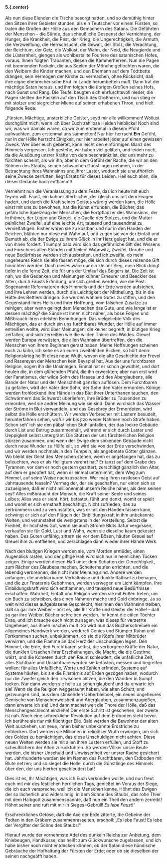#### 5.{.center}

Als nun diese Elenden die Tische besorgt hatten, und so demüthig hinter den Sitzen ihrer Gebieter stunden, als ein Teutscher vor einem Fürsten, so traten die Großen der Hölle aus den Gemächern des Satans. Die Gefährten der Menschen – die Sünde, das scheußliche Gespenst der Vernichtung, der Hunger, die Krankheit, die Pest, der Krieg, die Ungerechtigkeit, die Armuth, die Verzweiflung, die Herrschsucht, die Gewalt, der Stolz, die Verachtung, der Reichtum, der Geiz, die Wollust, der Wahn, der Neid, die Neugierde und die Lüsternheit, giengen als wohlbestallte Fouriere des satanischen Hofes, voraus. Ihnen folgten Trabanten, diesen die Kammerherren. Nun die Pagen mit brennenden Fackeln, die aus Seelen der Mönche geflochten waren, die den Weibern die Kinder machen, und den Ehemann auf dem Todtbette drängen, sein Vermögen der Kirche zu vermachen, ohne Rücksicht, daß ihre eigne ehebrecherische Brut im Lande herumbetteln muß. Dann trat der mächtige Satan heraus, und ihm folgten die übrigen Großen seines Hofs, nach Gunst und Rang. Die Teufel beugten sich ehrfurchtsvoll nieder, die Pagen stellten die Fackeln auf den Tisch des Großherrn, und nun stieg er mit stolzer und siegreicher Miene auf seinen erhabenen Thron, und hielt folgende Rede:

„Fürsten, Mächtige, unsterbliche Geister, seyd mir alle willkommen! Wollust durchglüht mich, wenn ich über Euch zahllose Helden hinblicke! Noch sind wir, was wir damals waren, da wir zum erstenmal in diesem Pfuhl aufwachten, zum erstenmal uns sammelten! Nur hier herrscht **Ein** Gefühl, nur in der Hölle herrscht Einigkeit, nur hier arbeitet jeder auf einen gewissen Zweck. Wer über euch gebietet, kann leicht den einförmigen Glanz des Himmels vergessen. Ich gestehe, wir haben viel gelitten, und leiden noch, da die Ausübung unsrer Kräfte von dem beschränkt ist, der uns mehr zu fürchten scheint, als wir ihn; aber in dem Gefühl der Rache, die wir an den Söhnen des Staubs, seinen schwachen Günstlingen nehmen, in der Betrachtung ihres Wahnsinns und ihrer Laster, wodurch sie unaufhörlich seine Zwecke zerrütten, liegt Ersatz für dieses Leiden. Heil euch allen, die dieser Gedanke hoch entflammt!

Vernehmt nun die Veranlassung zu dem Feste, das ich heute mit euch feyren will. Faust, ein kühner Sterblicher, der gleich uns mit dem Ewigen hadert, und durch die Kraft seines Geistes würdig werden kann, die Hölle einst mit uns zu bewohnen, hat die Kunst erfunden, die Bücher, das gefährliche Spielzeug der Menschen, die Fortpflanzer des Wahnsinns, der Irrthümer, der Lügen und Greuel, die Quelle des Stolzes, und die Mutter peinlicher Zweifel, auf eine leichte Art, tausend und tausendmal zu vervielfältigen. Bisher waren sie zu kostbar, und nur in den Händen der Reichen, blähten nur diese mit Wahn auf, und zogen sie von der Einfalt und Demuth ab, die der Ewige zu ihrem Glück in ihr Herz gelegt hat, und die er von ihnen fordert. Triumph! bald wird sich das gefährliche Gift des Wissens und Forschens allen Ständen mittheilen! Wahnwitz, Zweifel, Unruhe und neue Bedürfnisse werden sich ausbreiten, und ich zweifle, ob mein ungeheures Reich sie alle fassen möge, die sich durch dieses reizende Gift hinrichten werden. Doch dieses wäre nur ein kleiner Sieg, mein Blick dringt tiefer in die ferne Zeit, die für uns der Umlauf des Seigers ist. Die Zeit ist nah, wo die Gedanken und Meinungen kühner Erneurer und Beeckler des Alten, durch Fausts Erfindung, um sich greifen werden, wie die Pest. Sogenannte Reformatoren des Himmels und der Erde werden aufstehen, und ihre Lehren werden, durch die Leichtigkeit der Mittheilung, bis in die Hütte des Bettlers dringen. Sie werden wähnen Gutes zu stiften, und den Gegenstand ihres Heils und ihrer Hoffnung, vom falschen Zusatze zu reinigen; aber wenn gelingt dem Menschen das Gute, und wie lange ist er dessen mächtig? die Sünde ist ihnen nicht näher, als böse Folgen und Mißbrauch ihren edelsten Bemühungen. Das vielgeliebte Volk des Mächtigen, das er durch ein uns furchtbares Wunder, der Hölle auf immer entreißen wollte, wird über Meinungen, die keiner begreift, in blutigen Krieg zerfallen, und sich zerreißen wie die wilden Thiere des Waldes. Greuel werden Europa verwüsten, die allen Wahnsinn übertreffen, den die Menschen von ihrem Beginnen gerast haben. Meine Hoffnungen scheinen euch zu kühn, ich sehe es an euren zweifelnden Blicken, so hört denn: Religionskrieg heißt diese neue Wuth, wovon die alte Geschichte der Frevel und Rasereyen der Menschen kein Beyspiel hat. Aus der uns furchtbaren Religion, sogen ihn die Unsinnigen. Einmal hat er schon gewüthet, und dort heulen die, in dem glühenden Pfuhl, die ihn erweckten; aber nun erst wird der Fanatismus, der wilde Sohn des Hasses und des Aberglaubens, alle Bande der Natur und der Menschheit gänzlich auflösen. Dem Furchtbaren zu gefallen, wird der Vater den Sohn, der Sohn den Vater ermorden. Könige werden frohlockend ihre Hände in das Blut ihrer Unterthanen tauchen, den Schwärmern das Schwerdt überliefern, ihre Brüder zu Tausenden zu ermorden, weil sie andrer Meinung wie sie sind. Dann wird sich das Wasser der Ströme in Blut verwandeln, und das Geschrey der Ermordeten, wird selbst die Hölle erschüttern. Wir werden Verbrecher mit Lastern besudelt, herunterfahren sehen, wofür wir bis jtzo weder Nahmen noch Strafe haben. Schon seh' ich sie den päbstlichen Stuhl anfallen, der das lockre Gebäude durch List und Betrug zusammenhält, während er sich durch Laster und Ueppigkeit selbst untergräbt. Die Stützen der uns fürchterlichen Religion stürzen zusammen, und wenn der Ewige dem sinkenden Gebäude nicht durch neue Wunder zu Hülfe eilt, so wird sie von der Erde verschwinden, und wir werden nochmals in den Tempeln, als angebetete Götter glänzen. Wo bleibt der Geist des Menschen stehen, wenn er angefangen hat, das zu beleuchten, was er als Heiligtum verehrt hat? Er tanzt auf dem Grabe des Tyrannen, vor dem er noch gestern gezittert, zerschlägt gänzlich den Altar, auf dem er geopfert hat, wenn er einmal unternimmt, dem Weg zum Himmel, auf seine Weise nachzuspähen. Wer mag ihren rastlosen Geist auf Jahrtausende fesseln? Vermag der, der sie geschaffen, nur einen sich so zuzueignen, daß er nicht millionenmal unserm Reiche näher, als dem seinen sey? Alles mißbraucht der Mensch, die Kraft seiner Seele und seines Leibes; Alles was er sieht, hört, betastet, fühlt und denkt, womit er spielt und womit er sich ernsthaft beschäftigt. Nicht zufrieden, das zu zertrümmern und zu verunstalten, was er mit den Händen fassen kann, schwingt er sich auf den Flügeln der Einbildungskraft in ihm unbekannte Welten, und verunstaltet sie wenigstens in der Vorstellung. Selbst die Freiheit, ihr höchstes Gut, wenn sie auch Ströme Bluts dafür vergossen, verkaufen sie für Gold, Lust und Wahn, wenn sie dieselbe kaum gekostet haben. Des Guten unfähig, zittern sie vor dem Bösen, häufen Greuel auf Greuel ihm zu entfliehen, und zerschlagen dann wieder ihrer Hände Werk.

Nach den blutigen Kriegen werden sie, vom Morden ermüdet, einen Augenblick rasten, und der giftige Haß wird sich nur in heimlichen Tücken zeigen. Einige werden diesen Haß unter dem Schatten der Gerechtigkeit, zum Rächer des Glaubens machen, Scheiterhaufen errichten, und die lebendig verbrennen, die nicht ihrer Meinung sind. Andere werden anfangen, die unerklärbaren Verhältnisse und dunkle Räthsel zu benagen, und die zur Finsternis Gebohrnen, werden verwegen um Licht kämpfen. Ihre Einbildungskraft wird sich entflammen, und tausend neue Bedürfnisse erschaffen. Wahrheit, Einfalt und Religion werden sie mit Füßen treten, um ein Buch zu schreiben, das einen Nahmen mache und Gold einbringe. Ja so weit wird dieses aufgeblasene Geschlecht, hierinnen den Wahnsinn treiben, daß so gar ihre Weiber – hört es, alle Ihr Kräfte und Geister der Hölle! – daß so gar ihre Weiber, Bücher schreiben werden. Ihr kennt die eitlen Töchter Evas, und ich brauche euch nicht zu sagen, was dieses für verzerrte Ungeheuer, aus ihnen machen muß. So wird nun das Bücherschreiben ein allgemeines Handwerk werden, wodurch Genies und Stümper Ruhm und Fortkommen suchen, unbekümmert, ob sie die Köpfe ihrer Mitbrüder verwirren, und die Flamme an das Herz der Unschuldigen legen. Den Himmel, die Erde, den Furchtbaren selbst, die verborgene Kräfte der Natur, die dunklen Ursachen ihrer Erscheinungen, die Macht, die die Gestirne wälzt, und die Kometen durch den Raum schleudert, die unfaßliche Zeit, alles Sichtbare und Unsichtbare werden sie betasten, messen und begreifen wollen; für alles Unfaßliche, Worte und Zahlen erfinden, Systeme auf Systeme häufen, bis sie die Finsternis auf Erden gezogen haben, wodurch nur die Zweifel gleich den Irrwischen blitzen, die den Wandrer in Sumpf locken. Nur dann werden sie helle zu sehen glauben! und da erwarte ich sie! Wenn sie die Religion weggeräumt haben, wie alten Schutt, und gezwungen sind, aus dem stinkenden Ueberbleibsel, ein neues ungeheures Gemische von Menschenweisheit und Aberglauben, zusammenzugießen, dann erwarte ich sie! Und dann machet weit die Thore der Hölle, daß das Menschengeschlecht einziehe! Der erste Schritt ist geschehen, der zweite ist nah. Noch eine schreckliche Revolution auf dem Erdboden steht bevor. Ich berühre sie nur mit flüchtiger Eile. Bald werden die Bewohner der alten Welt ausziehen, um neue, ihnen bisher unbekannte Erdstriche zu entdecken. Dort werden sie Millionen in religiöser Wuth erwürgen, um sich des Goldes zu bemächtigen, das diese Unschuldigen nicht achten. Diese neuen Welten werden sie mit allen ihren Lastern erfüllen, und Stoff zu scheußlichern der Alten zurückführen. So werden Völker unsre Beute werden, die bisher Unschuld und Unwissenheit vor unsrer Rache gesichert hat. Jahrhunderte werden sie im Namen des Furchtbaren, den Erdboden mit Blute netzen; und so sieget die Hölle, durch die Günstlinge des Himmels über den, der uns hierher geschleudert hat!

Dies ist es, Ihr Mächtigen, was ich Euch verkünden wollte, und nun freut euch mit mir des festlichen herrlichen Tags, genießet im Voraus der Siege, die ich euch verspreche, weil ich die Menschen kenne. Höhnt des Ewigen der so lächerlich und widersinnig, in dem Sohne des Staubs, das rohe Thier mit dem Halbgott zusammenspannte, daß nun ein Theil den andern zerreibt! Höhnt seiner und ruft mit mir in Sieges=Gebrüll! _Es lebe Faust!_“

Erschreckliches Getöse, daß die Axe der Erde zitterte, die Gebeine der Todten in den Gräbern zusammenrasselten, erscholl: „Es lebe Faust! Es lebe der Vergifter der Söhne des Staubs!“

Hierauf wurde der vornehmste Adel des dunkeln Reichs zur Anbetung, dem Kniebeugen, Handkusse, das heißt zum Glückwunsche zugelassen, und ich habe bisher noch nicht entdecken können, ob der Satan diese hündische Gebräuche der Hofhaltung der Fürsten der Erde; oder ob sie dieselben der seinen nachgeäfft haben.